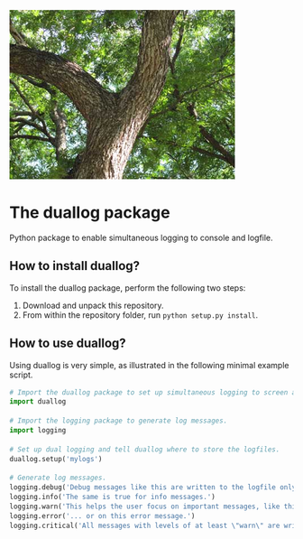 ![Image showing logs](./duallog.jpg)

# The duallog package

Python package to enable simultaneous logging to console and logfile.

## How to install duallog?

To install the duallog package, perform the following two steps:
1. Download and unpack this repository.
2. From within the repository folder, run `python setup.py install`.

## How to use duallog?

Using duallog is very simple, as illustrated in the following minimal example script.

```python
# Import the duallog package to set up simultaneous logging to screen and console.
import duallog

# Import the logging package to generate log messages.
import logging

# Set up dual logging and tell duallog where to store the logfiles.
duallog.setup('mylogs')

# Generate log messages.
logging.debug('Debug messages like this are written to the logfile only.')
logging.info('The same is true for info messages.')
logging.warn('This helps the user focus on important messages, like this warn message ...')
logging.error('... or on this error message.')
logging.critical('All messages with levels of at least \"warn\" are written to both file and console.')
```
